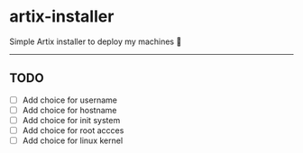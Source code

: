 # artix-installer
Simple Artix installer to deploy my machines 🚀

---

## TODO
- [ ] Add choice for username
- [ ] Add choice for hostname
- [ ] Add choice for init system
- [ ] Add choice for root accces 
- [ ] Add choice for linux kernel
